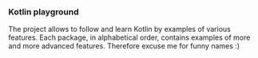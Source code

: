 ### Kotlin playground

The project allows to follow and learn Kotlin by examples of various features. 
Each package, in alphabetical order, contains examples of more and more advanced features. 
Therefore excuse me for funny names :)

